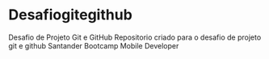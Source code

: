 # Desafiogitegithub
Desafio de Projeto Git e GitHub
Repositorio criado para o desafio de projeto  git e github Santander Bootcamp Mobile Developer

